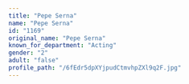 ```yaml
---
title: "Pepe Serna"
name: "Pepe Serna"
id: "1169"
original_name: "Pepe Serna"
known_for_department: "Acting"
gender: "2"
adult: "false"
profile_path: "/6fEdr5dpXYjpudCtmvhpZXl9q2F.jpg"
---
```

